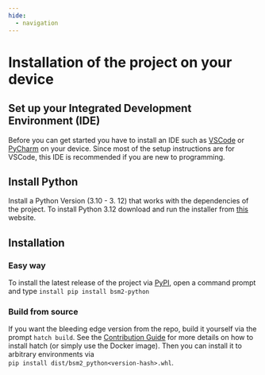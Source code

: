 ```yaml
---
hide:
  - navigation
---
```


# Installation of the project on your device

<h2> Set up your Integrated Development Environment (IDE) </h2>

Before you can get started you have to install an IDE such as [VSCode](https://code.visualstudio.com/) or [PyCharm](https://www.jetbrains.com/de-de/pycharm/) on your device. Since most of the setup instructions are for VSCode, this IDE is recommended if you are new to programming.

<h2> Install Python </h2>

Install a Python Version (3.10 - 3. 12) that works with the dependencies of the project. To install Python 3.12 download and run the installer from [this](https://www.python.org/downloads/release/python-3120/) website.

## Installation

### Easy way

To install the latest release of the project via [PyPI](https://pypi.org/), open a command prompt and type 
`install pip install bsm2-python`

### Build from source

If you want the bleeding edge version from the repo, build it yourself via the prompt `hatch build`. See the [Contribution Guide](https://bsm2-python.readthedocs.io/en/latest/contributing/) for more details on how to install hatch (or simply use the Docker image). Then you can install it to arbitrary environments via <br> `pip install dist/bsm2_python<version-hash>.whl`.
